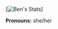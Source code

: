 [![Ben's Stats](https://github-readme-stats.vercel.app/api?username=boxit379)]

**Pronouns:** she/her
